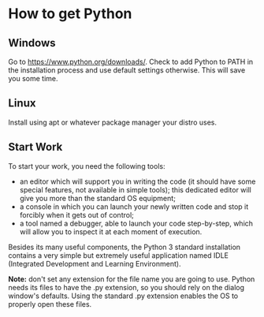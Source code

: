 # How to get Python
## Windows
Go to https://www.python.org/downloads/. Check to add Python to PATH in the installation process and use default settings otherwise. This will save you some time.

## Linux
Install using apt or whatever package manager your distro uses.

## Start Work
To start your work, you need the following tools:
* an editor which will support you in writing the code (it should have some special features, not available in simple tools); this dedicated editor will give you more than the standard OS equipment;
* a console in which you can launch your newly written code and stop it forcibly when it gets out of control;
* a tool named a debugger, able to launch your code step-by-step, which will allow you to inspect it at each moment of execution.

Besides its many useful components, the Python 3 standard installation contains a very simple but extremely useful application named IDLE (Integrated Development and Learning Environment).

<b>Note:</b> don't set any extension for the file name you are going to use. Python needs its files to have the .py extension, so you should rely on the dialog window's defaults. Using the standard .py extension enables the OS to properly open these files.
